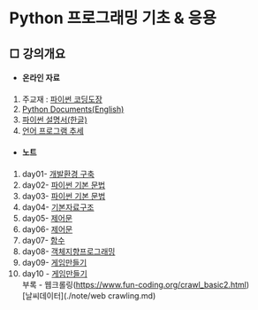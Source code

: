 # Python 프로그래밍 기초 & 응용


## □ 강의개요

- #### 온라인 자료

1. 주교재 : [파이썬 코딩도장](https://dojang.io/course/view.php?id=7)
2. [Python Documents(English)](https://docs.python.org/3/)
3. [파이썬 설명서(한글)](https://docs.python.org/ko/3.9/contents.html)
4. [언어 프로그램 추세](https://tiobe.com/tiobe-index/)

- #### 노트

1. day01- [개발환경 구축](./note/day01.md)
2. day02- [파이썬 기본 문법](./note/day02.md)
3. day03- [파이썬 기본 문법](./note/day02.md)
4. day04- [기본자료구조](./note/day04-05.md)
5. day05- [제어문](./note/day03.md)
6. day06- [제어문](./note/day03.md)
7. day07- [함수 ](./note/day06.md)
8. day08- [객체지향프로그래밍 ](./note/day07.md)
9. day09- [게임만들기](./note/updowngame.md)
10. day10 - [게임만들기](./note/baseball.md)  
부록 - 웹크롤링(https://www.fun-coding.org/crawl_basic2.html)  
       [날씨데이터](./note/web crawling.md)
